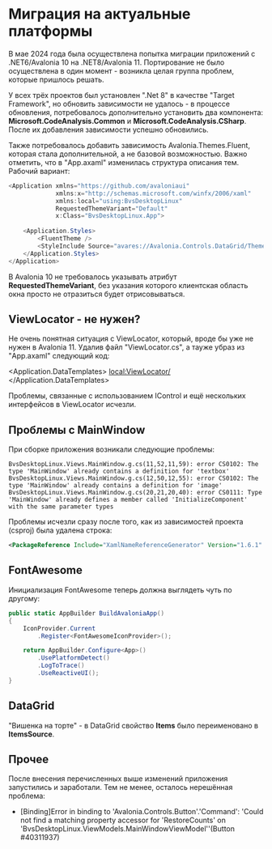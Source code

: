 # Миграция на актуальные платформы

В мае 2024 года была осуществлена попытка миграции приложений с .NET6/Avalonia 10 на .NET8/Avalonia 11. Портирование не было осуществлена в один момент - возникла целая группа проблем, которые пришлось решать.

У всех трёх проектов был установлен ".Net 8" в качестве "Target Framework", но обновить зависимости не удалось - в процессе обновления, потребовалось дополнительно установить два компонента: **Microsoft.CodeAnalysis.Common** и **Microsoft.CodeAnalysis.CSharp**. После их добавления зависимости успешно обновились.

Также потребовалось добавить зависимость Avalonia.Themes.Fluent, которая стала дополнительной, а не базовой возможностью. Важно отметить, что в "App.axaml" изменилась структура описания тем. Рабочий вариант:

```csharp
<Application xmlns="https://github.com/avaloniaui"
             xmlns:x="http://schemas.microsoft.com/winfx/2006/xaml"
             xmlns:local="using:BvsDesktopLinux"
			 RequestedThemeVariant="Default"
             x:Class="BvsDesktopLinux.App">
	
    <Application.Styles>
		<FluentTheme />
        <StyleInclude Source="avares://Avalonia.Controls.DataGrid/Themes/Fluent.xaml"/>
    </Application.Styles>
</Application>
```

В Avalonia 10 не требовалось указывать атрибут **RequestedThemeVariant**, без указания которого клиентская область окна просто не отразиться будет отрисовываться.

## ViewLocator - не нужен?

Не очень понятная ситуация с ViewLocator, который, вроде бы уже не нужен в Avalonia 11. Удалив файл "ViewLocator.cs", а тауже убраз из "App.axaml" следующий код:

<Application.DataTemplates>
        <local:ViewLocator/>
</Application.DataTemplates>

Проблемы, связанные с использованием IControl и ещё нескольких интерфейсов в ViewLocator исчезли.

## Проблемы с MainWindow

При сборке приложения возникали следующие проблемы:

```output
BvsDesktopLinux.Views.MainWindow.g.cs(11,52,11,59): error CS0102: The type 'MainWindow' already contains a definition for 'textbox'
BvsDesktopLinux.Views.MainWindow.g.cs(12,50,12,55): error CS0102: The type 'MainWindow' already contains a definition for 'image'
BvsDesktopLinux.Views.MainWindow.g.cs(20,21,20,40): error CS0111: Type 'MainWindow' already defines a member called 'InitializeComponent' with the same parameter types
```

Проблемы исчезли сразу после того, как из зависимостей проекта (csproj) была удалена строка: 

```xml
<PackageReference Include="XamlNameReferenceGenerator" Version="1.6.1" />
```

## FontAwesome

Инициализация FontAwesome теперь должна выглядеть чуть по другому:

```csharp
public static AppBuilder BuildAvaloniaApp()
{
	IconProvider.Current
		.Register<FontAwesomeIconProvider>();

	return AppBuilder.Configure<App>()
		.UsePlatformDetect()
		.LogToTrace()
		.UseReactiveUI();
}
```

## DataGrid

"Вишенка на торте" - в DataGrid свойство **Items** было переименовано в **ItemsSource**.

## Прочее

После внесения перечисленных выше изменений приложения запустились и заработали. Тем не менее, осталось нерешённая проблема:

- [Binding]Error in binding to 'Avalonia.Controls.Button'.'Command': 'Could not find a matching property accessor for 'RestoreCounts' on 'BvsDesktopLinux.ViewModels.MainWindowViewModel''(Button #40311937)
